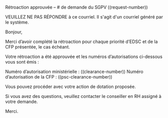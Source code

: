Rétroaction approuvée – # de demande du SGPV ((request-number))


VEUILLEZ NE PAS RÉPONDRE à ce courriel. Il s'agit d'un courriel généré par le système.

Bonjour,

Merci d’avoir complété la rétroaction pour chaque priorité d’EDSC et de la CFP présentée, le cas échéant.

Votre rétroaction a été approuvée et les numéros d’autorisations ci-dessous vous sont émis : 

Numéro d’autorisation ministérielle : ((clearance-number))
Numéro d’autorisation de la CFP : ((psc-clearance-number))

Vous pouvez procéder avec votre action de dotation proposée.

Si vous avez des questions, veuillez contacter le conseiller en RH assigné à votre demande.

Merci.
